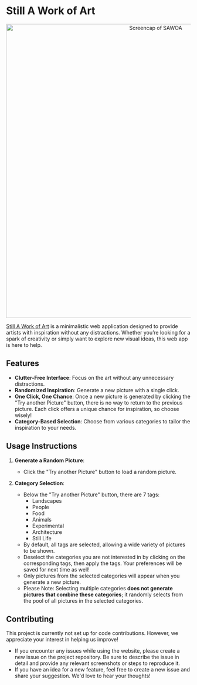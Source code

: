 # Still A Work of Art

<p align="center">
<img src="https://github.com/Web-D-By-AB/Still-A-Work-of-Art/assets/67232969/c6da5b91-c641-4858-aa87-158e3a5d51ef" alt="Screencap of SAWOA" width="800"/>
</p>

[Still A Work of Art](https://still-a-work-of-art.netlify.app/) is a minimalistic web application designed to provide artists with inspiration without any distractions. Whether you’re looking for a spark of creativity or simply want to explore new visual ideas, this web app is here to help.

## Features

- **Clutter-Free Interface**: Focus on the art without any unnecessary distractions.
- **Randomized Inspiration**: Generate a new picture with a single click.
- **One Click, One Chance**: Once a new picture is generated by clicking the "Try another Picture" button, there is no way to return to the previous picture. Each click offers a unique chance for inspiration, so choose wisely!
- **Category-Based Selection**: Choose from various categories to tailor the inspiration to your needs.
  
## Usage Instructions

1. **Generate a Random Picture**:
    - Click the "Try another Picture" button to load a random picture.
  
2. **Category Selection**:
    - Below the "Try another Picture" button, there are 7 tags: 
      - Landscapes
      - People
      - Food
      - Animals
      - Experimental
      - Architecture
      - Still Life
    - By default, all tags are selected, allowing a wide variety of pictures to be shown.
    - Deselect the categories you are not interested in by clicking on the corresponding tags, then apply the tags. Your preferences will be saved for next time as well!
    - Only pictures from the selected categories will appear when you generate a new picture.
    - Please Note: Selecting multiple categories **does not generate pictures that combine these categories**; it randomly selects from the pool of all pictures in the selected categories.
  


## Contributing

This project is currently not set up for code contributions. However, we appreciate your interest in helping us improve!

- If you encounter any issues while using the website, please create a new issue on the project repository. Be sure to describe the issue in detail and provide any relevant screenshots or steps to reproduce it.
- If you have an idea for a new feature, feel free to create a new issue and share your suggestion. We'd love to hear your thoughts!
